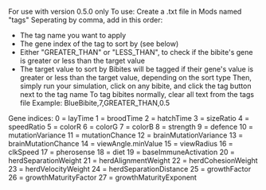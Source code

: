 For use with version 0.5.0 only
To use:
Create a .txt file in Mods named "tags"
Seperating by comma, add in this order:
- The tag name you want to apply
- The gene index of the tag to sort by (see below)
- Either "GREATER_THAN" or "LESS_THAN", to check if the bibite's gene is greater or less than the target value
- The target value to sort by
Bibites will be tagged if their gene's value is greater or less than the target value, depending on the sort type
Then, simply run your simulation, click on any bibite, and click the tag button next to the tag name
To tag bibites normally, clear all text from the tags file
Example:
BlueBibite,7,GREATER_THAN,0.5

Gene indices:
0 = layTime
1 = broodTime
2 = hatchTime
3 = sizeRatio
4 = speedRatio
5 = colorR
6 = colorG
7 = colorB
8 = strength
9 = defence
10 = mutationVariance
11 = mutationChance
12 = brainMutationVariance
13 = brainMutationChance
14 = viewAngle.minValue
15 = viewRadius
16 = clkSpeed
17 = pherosense
18 = diet
19 = baseImmuneActivation
20 = herdSeparationWeight
21 = herdAlignmentWeight
22 = herdCohesionWeight
23 = herdVelocityWeight
24 = herdSeparationDistance
25 = growthFactor
26 = growthMaturityFactor
27 = growthMaturityExponent
